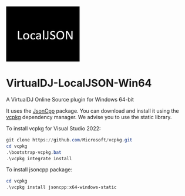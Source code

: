 ![logo](https://github.com/djcel/VirtualDJ-localJSON-Win64/blob/main/website.JPG?raw=true "")
# VirtualDJ-LocalJSON-Win64
A VirtualDJ Online Source plugin for Windows 64-bit

It uses the [JsonCpp](https://github.com/open-source-parsers/jsoncpp) package. You can download and install it using the [vcpkg](https://github.com/Microsoft/vcpkg/) dependency manager. We advise you to use the static library.

To install vcpkg for Visual Studio 2022:
```powershell
git clone https://github.com/Microsoft/vcpkg.git
cd vcpkg
.\bootstrap-vcpkg.bat
.\vcpkg integrate install
```

To install jsoncpp package:
```powershell
cd vcpkg
.\vcpkg install jsoncpp:x64-windows-static
